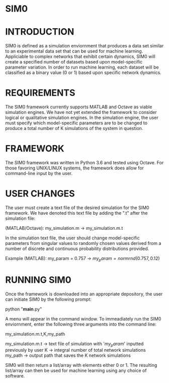 # SIM0

# INTRODUCTION
SIM0 is defined as a simulation enviornment that produces a data set similar to an
experimental data set that can be used for machine learning. Appliciable to complex
networks that exhibit certain dynamics, SIM0 will create a specified number of datasets
based upon model-specific parameter variation. In order to run machine learning, each dataset will be classified as a binary
value (0 or 1) based upon specific network dynamics. 

# REQUIREMENTS
The SIM0 framework currently supports MATLAB and Octave as viable simulation engines. We have not
yet extended the framework to consider logical or qualitative simulation engines.
In the simulation engine, the user must specify which model-specific parameters are to be changed to produce a total number
of K simulations of the system in question.

# FRAMEWORK
The SIM0 framework was written in Python 3.6 and tested using Octave. For those favoring UNIX/LINUX systems, the framework
does allow for command-line input by the user. 

# USER CHANGES
The user must create a text file of the desired simulation for the SIM0 framework. We have denoted this text file by 
adding the ".t" after the simulation file:

(MATLAB/Octave): my_simulation.m -> my_simulation.m.t

In the simulation text file, the user should change model-specific parameters from singular values to randomly chosen
values derived from a number of discrete and continuous probability distributions provided. 

Example (MATLAB): my_param = 0.757 -> $my_param = normrnd(0.757,0.12)$

# RUNNING SIM0
Once the framework is downloaded into an appropriate depository, the user can initiate SIM0 by the following prompt:

python "__main__.py"

A menu will appear in the command window. To immeadiately run the SIM0 enviornment, enter the following three arguments into 
the command line:

my_simulation.m.t,K,my_path

my_simulation.m.t -> text file of simulation with '$my_param$' inputted previously by user
K -> integral number of total network simulations
my_path -> output path that saves the K network simulations

SIM0 will then return a list/array with elements either 0 or 1. The resulting list/array can then be used for 
machine learning using any choice of software.









